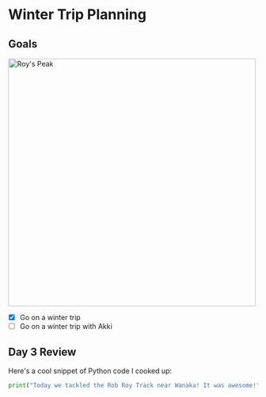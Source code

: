 # Winter Trip Planning
## Goals
<img alt="Roy's Peak" src="https://webdata.campermate.com/assets/wp-content/uploads/sites/3/2021/05/Roys-Peak-hike-sunrise-pano-min.jpg" width="500">

- [x] Go on a winter trip
- [ ] Go on a winter trip with Akki
## Day 3 Review
Here's a cool snippet of Python code I cooked up:
```python
print("Today we tackled the Rob Roy Track near Wanaka! It was awesome!")
```
